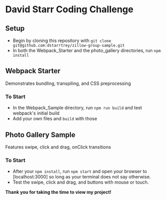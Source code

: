 # David Starr Coding Challenge  

## Setup
- Begin by cloning this repository with `git clone git@github.com:dstarrtrey/zillow-group-sample.git`  
- In both the Webpack_Starter and the photo_gallery directories, run `npm install`  

## Webpack Starter
Demonstrates bundling, transpiling, and CSS preprocessing  

### To Start
- In the Webpack_Sample directory, run `npm run build` and test webpack's initial build
- Add your own files and `build` with those

## Photo Gallery Sample  
Features swipe, click and drag, onClick transitions  

### To Start
- After your `npm install`, run `npm start` and open your browser to [localhost:3000] so long as your terminal does not say otherwise.  
- Test the swipe, click and drag, and buttons with mouse or touch.

**Thank you for taking the time to view my project!**
